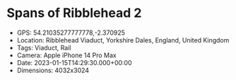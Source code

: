 # Spans of Ribblehead 2

- GPS: 54.21035277777778,-2.370925
- Location: Ribblehead Viaduct, Yorkshire Dales, England, United Kingdom
- Tags: Viaduct, Rail
- Camera: Apple iPhone 14 Pro Max
- Date: 2023-01-15T14:29:30.000+00:00
- Dimensions: 4032x3024
